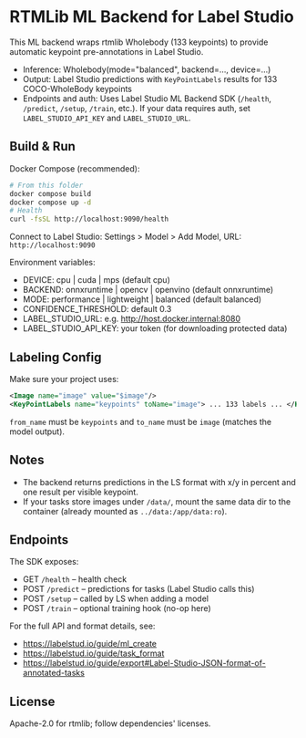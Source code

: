 # RTMLib ML Backend for Label Studio

This ML backend wraps rtmlib Wholebody (133 keypoints) to provide automatic keypoint pre-annotations in Label Studio.

- Inference: Wholebody(mode="balanced", backend=..., device=...)
- Output: Label Studio predictions with `KeyPointLabels` results for 133 COCO-WholeBody keypoints
- Endpoints and auth: Uses Label Studio ML Backend SDK (`/health`, `/predict`, `/setup`, `/train`, etc.). If your data requires auth, set `LABEL_STUDIO_API_KEY` and `LABEL_STUDIO_URL`.

## Build & Run

Docker Compose (recommended):

```bash
# From this folder
docker compose build
docker compose up -d
# Health
curl -fsSL http://localhost:9090/health
```

Connect to Label Studio: Settings > Model > Add Model, URL: `http://localhost:9090`

Environment variables:
- DEVICE: cpu | cuda | mps (default cpu)
- BACKEND: onnxruntime | opencv | openvino (default onnxruntime)
- MODE: performance | lightweight | balanced (default balanced)
- CONFIDENCE_THRESHOLD: default 0.3
- LABEL_STUDIO_URL: e.g. http://host.docker.internal:8080
- LABEL_STUDIO_API_KEY: your token (for downloading protected data)

## Labeling Config

Make sure your project uses:

```xml
<Image name="image" value="$image"/>
<KeyPointLabels name="keypoints" toName="image"> ... 133 labels ... </KeyPointLabels>
```

`from_name` must be `keypoints` and `to_name` must be `image` (matches the model output).

## Notes
- The backend returns predictions in the LS format with x/y in percent and one result per visible keypoint.
- If your tasks store images under `/data/`, mount the same data dir to the container (already mounted as `../data:/app/data:ro`).

## Endpoints
The SDK exposes:
- GET `/health` – health check
- POST `/predict` – predictions for tasks (Label Studio calls this)
- POST `/setup` – called by LS when adding a model
- POST `/train` – optional training hook (no-op here)

For the full API and format details, see:
- https://labelstud.io/guide/ml_create
- https://labelstud.io/guide/task_format
- https://labelstud.io/guide/export#Label-Studio-JSON-format-of-annotated-tasks

## License
Apache-2.0 for rtmlib; follow dependencies' licenses.
